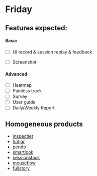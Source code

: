 # Friday 

## Features expected:

#### Basic
+ [ ] UI record & session replay & feedback
+ [ ] Screenshot


#### Advanced
+ [ ] Heatmap
+ [ ] Painless track
+ [ ] Survey
+ [ ] User guide
+ [ ] Daily/Weekly Report

## Homogeneous products
+ [inspectlet](https://www.inspectlet.com/)
+ [hotjar](https://www.hotjar.com/)
+ [pendo](https://www.pendo.io/)
+ [smartlook](https://www.smartlook.com/)
+ [sessionstack](https://www.sessionstack.com/)
+ [mouseflow](https://www.mouseflow.com/)
+ [fullstory](https://www.fullstory.com/)